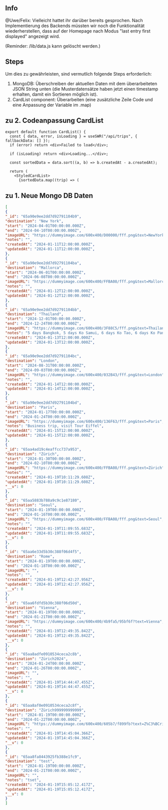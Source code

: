 ## Info

@Uwe/Felix: Vielleicht hattet ihr darüber bereits gesprochen. Nach Implementierung des Backends müssten wir noch die Funktionalität wiederherstellen, dass auf der Homepage nach Modus "last entry first displayed" angezeigt wird.

(Reminder: /lib/data.js kann gelöscht werden.)

## Steps

Um dies zu gewährleisten, sind vermutlich folgende Steps erforderlich:

1. MongoDB: Überschreiben der aktuellen Daten mit dem überarbeiteten JSON String unten (die Musterdatensätze haben jetzt einen timestamp erhalten, damit ein Sortieren möglich ist).
2. CardList component: Überarbeiten (eine zusätzliche Zeile Code und eine Anpassung der Variable im .map)

## zu 2. Codeanpassung CardList

```JS
export default function CardList() {
  const { data, error, isLoading } = useSWR("/api/trips", { fallbackData: [] });
  if (error) return <div>Failed to load</div>;

  if (isLoading) return <div>Loading...</div>;

  const sortedData = data.sort((a, b) => b.createdAt - a.createdAt);

  return (
    <StyledCardList>
      {sortedData.map((trip) => (
```

## zu 1. Neue Mongo DB Daten

```JSON
[
{
"_id": "65a90e9ee2dd7d92791104b9",
"destination": "New York",
"start": "2024-04-01T00:00:00.000Z",
"end": "2024-04-10T00:00:00.000Z",
"imageURL": "https://dummyimage.com/600x400/D00000/fff.png&text=NewYork",
"notes": "",
"createdAt": "2024-01-11T12:00:00.000Z",
"updatedAt": "2024-01-11T12:00:00.000Z",
},
{
"_id": "65a90e9ee2dd7d92791104ba",
"destination": "Mallorca",
"start": "2024-06-01T00:00:00.000Z",
"end": "2024-06-08T00:00:00.000Z",
"imageURL": "https://dummyimage.com/600x400/FFBA08/fff.png&text=Mallorca",
"notes": "",
"createdAt": "2024-01-12T12:00:00.000Z",
"updatedAt": "2024-01-12T12:00:00.000Z",
},
{
"_id": "65a90e9ee2dd7d92791104bb",
"destination": "Thailand",
"start": "2024-12-01T00:00:00.000Z",
"end": "2024-12-24T00:00:00.000Z",
"imageURL": "https://dummyimage.com/600x400/3F88C5/fff.png&text=Thailand",
"notes": "5 days Bangkok, 5 days Ko Samui, 6 days Ko Tao, 6 days Ko Pangang",
"createdAt": "2024-01-13T12:00:00.000Z",
"updatedAt": "2024-01-13T12:00:00.000Z",
},
{
"_id": "65a90e9ee2dd7d92791104bc",
"destination": "London",
"start": "2024-08-31T00:00:00.000Z",
"end": "2024-09-03T00:00:00.000Z",
"imageURL": "https://dummyimage.com/600x400/032B43/fff.png&text=London",
"notes": "",
"createdAt": "2024-01-14T12:00:00.000Z",
"updatedAt": "2024-01-14T12:00:00.000Z",
},
{
"_id": "65a90e9ee2dd7d92791104bd",
"destination": "Paris",
"start": "2024-01-17T00:00:00.000Z",
"end": "2024-01-24T00:00:00.000Z",
"imageURL": "https://dummyimage.com/600x400/136F63/fff.png&text=Paris",
"notes": "Business trip, visit Tour Eiffel",
"createdAt": "2024-01-15T12:00:00.000Z",
"updatedAt": "2024-01-15T12:00:00.000Z",
},
{
"_id": "65aa4ad19c4eaffcc737a953",
"destination": "Zürich",
"start": "2024-01-30T00:00:00.000Z",
"end": "2024-02-10T00:00:00.000Z",
"imageURL": "https://dummyimage.com/600x400/FFBA08/fff.png&text=Zürich",
"notes": "",
"createdAt": "2024-01-19T10:11:29.608Z",
"updatedAt": "2024-01-19T10:11:29.608Z",
"__v": 0
},
{
"_id": "65aa5883b788a9c9c1e87180",
"destination": "Seoul",
"start": "2024-01-19T00:00:00.000Z",
"end": "2024-01-16T00:00:00.000Z",
"imageURL": "https://dummyimage.com/600x400/FFBA08/fff.png&text=Seoul",
"notes": "",
"createdAt": "2024-01-19T11:09:55.683Z",
"updatedAt": "2024-01-19T11:09:55.683Z",
"__v": 0
},
{
"_id": "65aa6e33d5b30c388f06d4f5",
"destination": "Rome",
"start": "2024-01-19T00:00:00.000Z",
"end": "2024-01-18T00:00:00.000Z",
"imageURL": "",
"notes": "",
"createdAt": "2024-01-19T12:42:27.956Z",
"updatedAt": "2024-01-19T12:42:27.956Z",
"__v": 0
},
{
"_id": "65aa6fdfd5b30c388f06d50d",
"destination": "Vienna",
"start": "2024-01-19T00:00:00.000Z",
"end": "2024-01-21T00:00:00.000Z",
"imageURL": "https://dummyimage.com/600x400/4b9fa5/95bf6f?text=Vienna",
"notes": "",
"createdAt": "2024-01-19T12:49:35.842Z",
"updatedAt": "2024-01-19T12:49:35.842Z",
"__v": 0
},
{
"_id": "65aa8adfe0910534ceca2c8b",
"destination": "Zürich2024",
"start": "2024-01-24T00:00:00.000Z",
"end": "2024-01-26T00:00:00.000Z",
"imageURL": "",
"notes": "",
"createdAt": "2024-01-19T14:44:47.455Z",
"updatedAt": "2024-01-19T14:44:47.455Z",
"__v": 0
},
{
"_id": "65aa8af0e0910534ceca2c8f",
"destination": "Zürich999999999999",
"start": "2024-01-19T00:00:00.000Z",
"end": "2024-01-22T00:00:00.000Z",
"imageURL": "https://dummyimage.com/600x400/605b7/f899fb?text=Z%C3%BCrich999999999999",
"notes": "",
"createdAt": "2024-01-19T14:45:04.366Z",
"updatedAt": "2024-01-19T14:45:04.366Z",
"__v": 0
},
{
"_id": "65aa8fa8443925fb388e1fc9",
"destination": "test",
"start": "2024-01-19T00:00:00.000Z",
"end": "2024-01-21T00:00:00.000Z",
"imageURL": "",
"notes": "tset",
"createdAt": "2024-01-19T15:05:12.417Z",
"updatedAt": "2024-01-19T15:05:12.417Z",
"__v": 0
}
]
```
